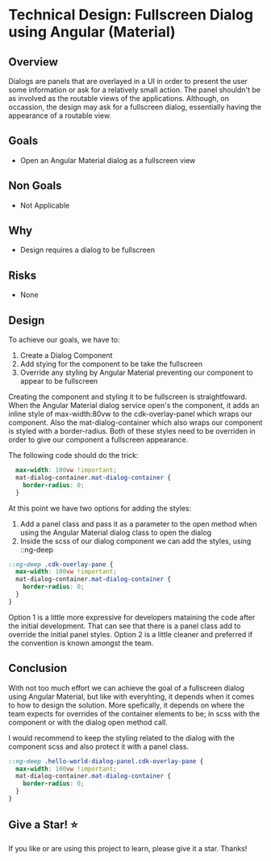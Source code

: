 # Technical Design: Fullscreen Dialog using Angular (Material)

## Overview

Dialogs are panels that are overlayed in a UI in order to present the user some information or ask for a relatively small action. The panel shouldn't be as involved as the routable views of the applications. Although, on occassion, the design may ask for a fullscreen dialog, essentially having the appearance of a routable view.

## Goals
- Open an Angular Material dialog as a fullscreen view

## Non Goals
- Not Applicable

## Why
- Design requires a dialog to be fullscreen

## Risks
- None

## Design
To achieve our goals, we have to:
1. Create a Dialog Component
2. Add stying for the component to be take the fullscreen
3. Override any styling by Angular Material preventing our component to appear to be fullscreen

Creating the component and styling it to be fullscreen is straightfoward. When the Angular Material dialog service open's the component, it adds an inline style of max-width:80vw to the cdk-overlay-panel which wraps our component. Also the mat-dialog-container which also wraps our component is styled with a border-radius. Both of these styles need to be overriden in order to give our component a fullscreen appearance.

The following code should do the trick:
```scss
  max-width: 100vw !important;
  mat-dialog-container.mat-dialog-container {
    border-radius: 0;
  }
````

At this point we have two options for adding the styles:
1. Add a panel class and pass it as a parameter to the open method when using the Angular Material dialog class to open the dialog
2. Inside the scss of our dialog component we can add the styles, using ::ng-deep

```scss
::ng-deep .cdk-overlay-pane {
  max-width: 100vw !important;
  mat-dialog-container.mat-dialog-container {
    border-radius: 0;
  }
}
````

Option 1 is a little more expressive for developers mataining the code after the initial development. That can see that there is a panel class add to override the initial panel styles. Option 2 is a little cleaner and preferred if the convention is known amongst the team.


## Conclusion
With not too much effort we can achieve the goal of a fullscreen dialog using Angular Material, but like with everyhting, it depends when it comes to how to design the solution. More spefically, it depends on where the team expects for overrides of the container elements to be; in scss with the component or with the dialog open method call.

I would recommend to keep the styling related to the dialog with the component scss and also protect it with a panel class.

```scss
::ng-deep .hello-world-dialog-panel.cdk-overlay-pane {
  max-width: 100vw !important;
  mat-dialog-container.mat-dialog-container {
    border-radius: 0;
  }
}
````

## Give a Star! :star:

If you like or are using this project to learn, please give it a star. Thanks!

